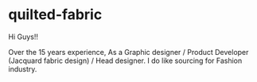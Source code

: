 # quilted-fabric

Hi Guys!!

Over the 15 years experience, As a Graphic designer / Product Developer (Jacquard fabric design) / Head designer.
I do like sourcing for Fashion industry.
